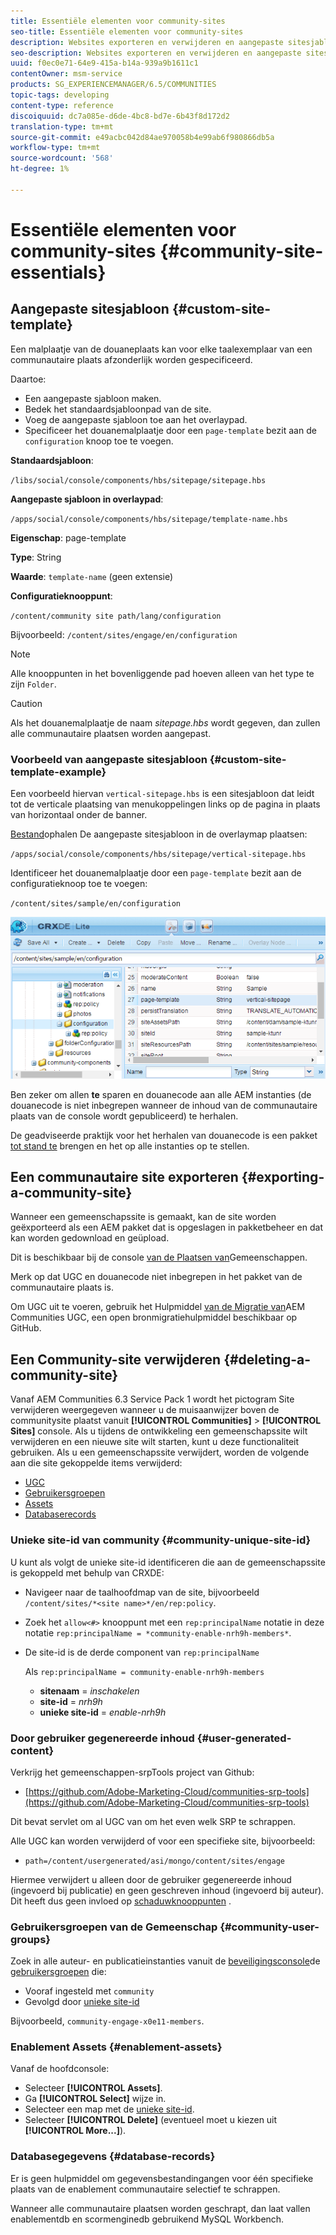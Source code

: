 ```yaml
---
title: Essentiële elementen voor community-sites
seo-title: Essentiële elementen voor community-sites
description: Websites exporteren en verwijderen en aangepaste sitesjablonen maken
seo-description: Websites exporteren en verwijderen en aangepaste sitesjablonen maken
uuid: f0ec0e71-64e9-415a-b14a-939a9b1611c1
contentOwner: msm-service
products: SG_EXPERIENCEMANAGER/6.5/COMMUNITIES
topic-tags: developing
content-type: reference
discoiquuid: dc7a085e-d6de-4bc8-bd7e-6b43f8d172d2
translation-type: tm+mt
source-git-commit: e49acbc042d84ae970058b4e99ab6f980866db5a
workflow-type: tm+mt
source-wordcount: '568'
ht-degree: 1%

---
```



# Essentiële elementen voor community-sites {#community-site-essentials}

## Aangepaste sitesjabloon {#custom-site-template}

Een malplaatje van de douaneplaats kan voor elke taalexemplaar van een communautaire plaats afzonderlijk worden gespecificeerd.

Daartoe:

* Een aangepaste sjabloon maken.
* Bedek het standaardsjabloonpad van de site.
* Voeg de aangepaste sjabloon toe aan het overlaypad.
* Specificeer het douanemalplaatje door een `page-template` bezit aan de `configuration` knoop toe te voegen.

**Standaardsjabloon**:

`/libs/social/console/components/hbs/sitepage/sitepage.hbs`

**Aangepaste sjabloon in overlaypad**:

`/apps/social/console/components/hbs/sitepage/template-name.hbs`

**Eigenschap**: page-template

**Type**: String

**Waarde**: `template-name` (geen extensie)

**Configuratieknooppunt**:

`/content/community site path/lang/configuration`

Bijvoorbeeld: `/content/sites/engage/en/configuration`

>[!NOTE]
>
>Alle knooppunten in het bovenliggende pad hoeven alleen van het type te zijn `Folder`.


>[!CAUTION]
>
>Als het douanemalplaatje de naam *sitepage.hbs* wordt gegeven, dan zullen alle communautaire plaatsen worden aangepast.


### Voorbeeld van aangepaste sitesjabloon {#custom-site-template-example}

Een voorbeeld hiervan `vertical-sitepage.hbs` is een sitesjabloon dat leidt tot de verticale plaatsing van menukoppelingen links op de pagina in plaats van horizontaal onder de banner.

[Bestand](assets/vertical-sitepage.hbs)ophalen De aangepaste sitesjabloon in de overlaymap plaatsen:

`/apps/social/console/components/hbs/sitepage/vertical-sitepage.hbs`

Identificeer het douanemalplaatje door een `page-template` bezit aan de configuratieknoop toe te voegen:

`/content/sites/sample/en/configuration`

![crxde-siteconfiguration](assets/crxde-siteconfiguration.png)

Ben zeker om allen **te** sparen en douanecode aan alle AEM instanties (de douanecode is niet inbegrepen wanneer de inhoud van de communautaire plaats van de console wordt gepubliceerd) te herhalen.

De geadviseerde praktijk voor het herhalen van douanecode is een pakket [tot stand te](../../help/sites-administering/package-manager.md#creating-a-new-package) brengen en het op alle instanties op te stellen.

## Een communautaire site exporteren {#exporting-a-community-site}

Wanneer een gemeenschapssite is gemaakt, kan de site worden geëxporteerd als een AEM pakket dat is opgeslagen in pakketbeheer en dat kan worden gedownload en geüpload.

Dit is beschikbaar bij de console [van de Plaatsen van](sites-console.md#exporting-the-site)Gemeenschappen.

Merk op dat UGC en douanecode niet inbegrepen in het pakket van de communautaire plaats is.

Om UGC uit te voeren, gebruik het Hulpmiddel [van de Migratie van](https://github.com/Adobe-Marketing-Cloud/communities-ugc-migration)AEM Communities UGC, een open bronmigratiehulpmiddel beschikbaar op GitHub.

## Een Community-site verwijderen {#deleting-a-community-site}

Vanaf AEM Communities 6.3 Service Pack 1 wordt het pictogram Site verwijderen weergegeven wanneer u de muisaanwijzer boven de communitysite plaatst vanuit **[!UICONTROL Communities]** > **[!UICONTROL Sites]** console. Als u tijdens de ontwikkeling een gemeenschapssite wilt verwijderen en een nieuwe site wilt starten, kunt u deze functionaliteit gebruiken. Als u een gemeenschapssite verwijdert, worden de volgende aan die site gekoppelde items verwijderd:

* [UGC](#user-generated-content)
* [Gebruikersgroepen](#community-user-groups)
* [Assets](#enablement-assets)
* [Databaserecords](#database-records)

### Unieke site-id van community {#community-unique-site-id}

U kunt als volgt de unieke site-id identificeren die aan de gemeenschapssite is gekoppeld met behulp van CRXDE:

* Navigeer naar de taalhoofdmap van de site, bijvoorbeeld `/content/sites/*<site name>*/en/rep:policy`.

* Zoek het `allow<#>` knooppunt met een `rep:principalName` notatie in deze notatie `rep:principalName = *community-enable-nrh9h-members*`.

* De site-id is de derde component van `rep:principalName`

   Als `rep:principalName = community-enable-nrh9h-members`

   * **sitenaam** = *inschakelen*
   * **site-id** = *nrh9h*
   * **unieke site-id** = *enable-nrh9h*

### Door gebruiker gegenereerde inhoud {#user-generated-content}

Verkrijg het gemeenschappen-srpTools project van Github:

* [https://github.com/Adobe-Marketing-Cloud/communities-srp-tools](https://github.com/Adobe-Marketing-Cloud/communities-srp-tools)

Dit bevat servlet om al UGC van om het even welk SRP te schrappen.

Alle UGC kan worden verwijderd of voor een specifieke site, bijvoorbeeld:

* `path=/content/usergenerated/asi/mongo/content/sites/engage`

Hiermee verwijdert u alleen door de gebruiker gegenereerde inhoud (ingevoerd bij publicatie) en geen geschreven inhoud (ingevoerd bij auteur). Dit heeft dus geen invloed op [schaduwknooppunten](srp.md#shadownodes) .

### Gebruikersgroepen van de Gemeenschap {#community-user-groups}

Zoek in alle auteur- en publicatieinstanties vanuit de [beveiligingsconsole](../../help/sites-administering/security.md)de [gebruikersgroepen](users.md) die:

* Vooraf ingesteld met `community`
* Gevolgd door [unieke site-id](#community-unique-site-id)

Bijvoorbeeld, `community-engage-x0e11-members`.

### Enablement Assets {#enablement-assets}

Vanaf de hoofdconsole:

* Selecteer **[!UICONTROL Assets]**.
* Ga **[!UICONTROL Select]** wijze in.
* Selecteer een map met de [unieke site-id](#community-unique-site-id).
* Selecteer **[!UICONTROL Delete]** (eventueel moet u kiezen uit **[!UICONTROL More...]**).

### Databasegegevens {#database-records}

Er is geen hulpmiddel om gegevensbestandingangen voor één specifieke plaats van de enablement communautaire selectief te schrappen.

Wanneer alle communautaire plaatsen worden geschrapt, dan laat vallen enablementdb en scormenginedb gebruikend MySQL Workbench.
